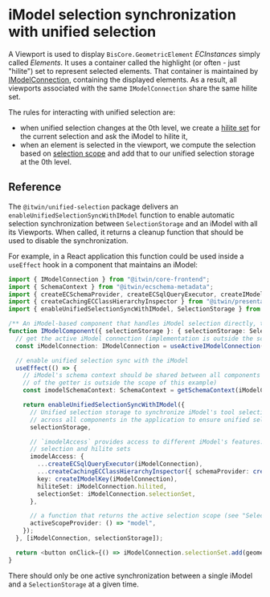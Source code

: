 # iModel selection synchronization with unified selection

A Viewport is used to display `BisCore.GeometricElement` _ECInstances_ simply called _Elements_. It uses a container called the highlight (or often - just "hilite") set to represent selected elements. That container is maintained by [IModelConnection](https://www.itwinjs.org/reference/core-frontend/imodelconnection/imodelconnection/), containing the displayed elements. As a result, all viewports associated with the same `IModelConnection` share the same hilite set.

The rules for interacting with unified selection are:

- when unified selection changes at the 0th level, we create a [hilite set](./HiliteSets.md) for the current selection and ask the iModel to hilite it,
- when an element is selected in the viewport, we compute the selection based on [selection scope](./SelectionScopes.md) and add that to our unified selection storage at the 0th level.

## Reference

The `@itwin/unified-selection` package delivers an `enableUnifiedSelectionSyncWithIModel` function to enable automatic selection synchronization between `SelectionStorage` and an iModel with all its Viewports. When called, it returns a cleanup function that should be used to disable the synchronization.

For example, in a React application this function could be used inside a `useEffect` hook in a component that maintains an iModel:

<!-- [[include: [Presentation.UnifiedSelection.IModelSelectionSync.Imports, Presentation.UnifiedSelection.IModelSelectionSync.Example], ts]] -->
<!-- BEGIN EXTRACTION -->

```ts
import { IModelConnection } from "@itwin/core-frontend";
import { SchemaContext } from "@itwin/ecschema-metadata";
import { createECSchemaProvider, createECSqlQueryExecutor, createIModelKey } from "@itwin/presentation-core-interop";
import { createCachingECClassHierarchyInspector } from "@itwin/presentation-shared";
import { enableUnifiedSelectionSyncWithIModel, SelectionStorage } from "@itwin/unified-selection";

/** An iModel-based component that handles iModel selection directly, through its `SelectionSet` */
function IModelComponent({ selectionStorage }: { selectionStorage: SelectionStorage }) {
  // get the active iModel connection (implementation is outside the scope of this example)
  const iModelConnection: IModelConnection = useActiveIModelConnection();

  // enable unified selection sync with the iModel
  useEffect(() => {
    // iModel's schema context should be shared between all components using the iModel (implementation
    // of the getter is outside the scope of this example)
    const imodelSchemaContext: SchemaContext = getSchemaContext(iModelConnection);

    return enableUnifiedSelectionSyncWithIModel({
      // Unified selection storage to synchronize iModel's tool selection with. The storage should be shared
      // across all components in the application to ensure unified selection experience.
      selectionStorage,

      // `imodelAccess` provides access to different iModel's features: query executing, class hierarchy,
      // selection and hilite sets
      imodelAccess: {
        ...createECSqlQueryExecutor(iModelConnection),
        ...createCachingECClassHierarchyInspector({ schemaProvider: createECSchemaProvider(imodelSchemaContext) }),
        key: createIModelKey(iModelConnection),
        hiliteSet: iModelConnection.hilited,
        selectionSet: iModelConnection.selectionSet,
      },

      // a function that returns the active selection scope (see "Selection scopes" section in README)
      activeScopeProvider: () => "model",
    });
  }, [iModelConnection, selectionStorage]);

  return <button onClick={() => iModelConnection.selectionSet.add(geometricElementId)}>Select element</button>;
}
```

<!-- END EXTRACTION -->

There should only be one active synchronization between a single iModel and a `SelectionStorage` at a given time.
